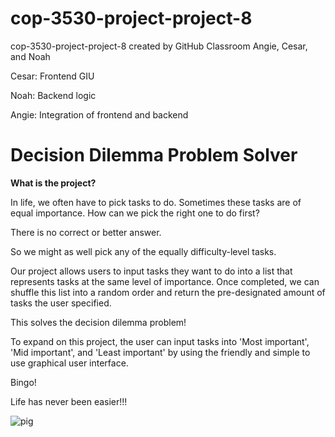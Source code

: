 # cop-3530-project-project-8
cop-3530-project-project-8 created by GitHub Classroom
Angie, Cesar, and Noah 

Cesar: Frontend GIU 

Noah: Backend logic 

Angie: Integration of frontend and backend


# Decision Dilemma Problem Solver #

**What is the project?** 

In life, we often have to pick tasks to do. Sometimes these tasks are of equal importance. 
How can we pick the right one to do first? 

There is no correct or better answer. 

So we might as well pick any of the equally difficulty-level tasks. 

Our project allows users to input tasks they want to do into a list that represents tasks at the same level of importance. 
Once completed, we can shuffle this list into a random order and return the pre-designated amount of tasks the user specified. 

This solves the decision dilemma problem!

To expand on this project, the user can input tasks into 'Most important', 'Mid important', and 'Least important' by using the friendly and simple to use graphical user interface. 

Bingo! 

Life has never been easier!!!




![pig](https://github.com/Dr-Tamames-FIU/cop-3530-project-project-8/assets/82910305/e00df3dd-ac32-4dbc-af32-6f27fe574890)
